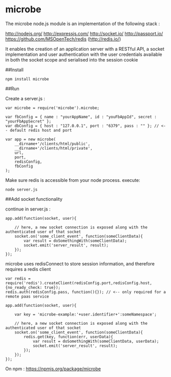 microbe
=======

The microbe node.js module is an implementation of the following stack : 

http://nodejs.org/
http://expressjs.com/
http://socket.io/
http://passport.io/
https://github.com/MSOpenTech/redis (http://redis.io/)

It enables the creation of an application server with a RESTful API, a socket implementation and user authentication with the user credentials available in both the socket scope and serialised into the session cookie

##Install

	npm install microbe

##Run

Create a server.js :

	var microbe = require('microbe').microbe;
	
	var fbConfig = { name : "yourAppName", id : "youFbAppId", secret : "yourFbAppSecret" };
	var dbConfig = { host : "127.0.0.1", port : "6379", pass : "" }; // <-- default redis host and port
	
	var app = new microbe(
		__dirname+'/clients/html/public', 
		__dirname+'/clients/html/private', 
		url,
		port,
		redisConfig,
		fbConfig
	);


Make sure redis is accessible from your node process. execute:

	node server.js

##Add socket functionality

continue in server.js :

	app.add(function(socket, user){

		// here, a new socket connection is exposed along with the authenticated user of that socket
		socket.on('some_client_event', function(someClientData){
			var result = doSomethingWith(someClientData);
			socket.emit('server_result', result);
		});
	});

microbe uses redisConnect to store session information, and therefore requires a redis client

	var redis = require('redis').createClient(redisConfig.port,redisConfig.host,{no_ready_check: true});
	redis.auth(redisConfig.pass, function(){}); // <-- only required for a remote paas service

	app.add(function(socket, user){

		var key = 'microbe-example:'+user.identifier+':someNamespace';

		// here, a new socket connection is exposed along with the authenticated user of that socket
		socket.on('some_client_event', function(someClientData){
			redis.get(key, function(err, userData){
				var result = doSomethingWith(someClientData, userData);
				socket.emit('server_result', result);
			});
		});
	});

On npm : https://npmjs.org/package/microbe 
